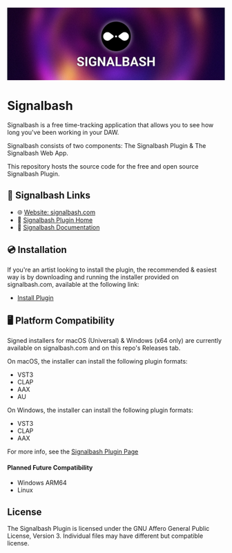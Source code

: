 

![Signalbash Plugin Repository Banner](docs/signalbash_plugin_banner_1500x500.jpg)

# Signalbash

Signalbash is a free time-tracking application that allows you to see how long you've
been working in your DAW.

Signalbash consists of two components: The Signalbash Plugin & The Signalbash Web App. 

This repository hosts the source code for the free and open source Signalbash Plugin.

## 🔗 Signalbash Links

- 🌐 [Website: signalbash.com](https://signalbash.com)
- 🔌 [Signalbash Plugin Home](https://signalbash.com/plugin-download)
- 📜 [Signalbash Documentation](https://info.signalbash.com)


## 💿 Installation

If you're an artist looking to install the plugin, the recommended & easiest way
is by downloading and running the installer provided on signalbash.com,
available at the following link:

- [Install Plugin](https://signalbash.com/plugin-download)


## 🖥️ Platform Compatibility

Signed installers for macOS (Universal) & Windows (x64 only) are currently available
on signalbash.com and on this repo's Releases tab.

On macOS, the installer can install the following plugin formats:

- VST3
- CLAP
- AAX
- AU

On Windows, the installer can install the following plugin formats:

- VST3
- CLAP
- AAX

For more info, see the [Signalbash Plugin Page](https://signalbash.com/plugin-download)


#### Planned Future Compatibility

- Windows ARM64
- Linux


## License

The Signalbash Plugin is licensed under the GNU Affero General Public License,
Version 3. Individual files may have different but compatible license.

